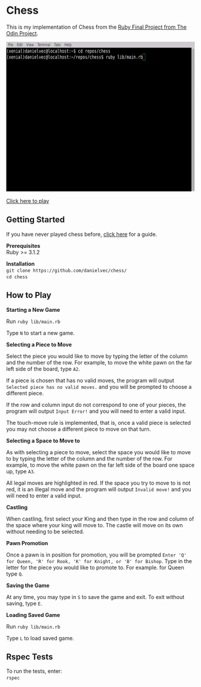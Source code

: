 # Chess

This is my implementation of Chess from the [Ruby Final Project from The Odin Project](https://www.theodinproject.com/lessons/ruby-ruby-final-project).

<img src="demo.gif" alt="chess demonstration" width=auto height="400px"/><br>

[Click here to play](https://replit.com/@danielvec/chess)

## Getting Started

If you have never played chess before, [click here](https://www.chess.com/learn-how-to-play-chess) for a guide.

**Prerequisites**  
Ruby >= 3.1.2

**Installation**  
`git clone https://github.com/danielvec/chess/`  
`cd chess`

## How to Play
**Starting a New Game**

Run `ruby lib/main.rb`

Type `N` to start a new game.

**Selecting a Piece to Move**

Select the piece you would like to move by typing the letter of the column and the number of the row. 
For example, to move the white pawn on the far left side of the board, type `A2`.

If a piece is chosen that has no valid moves, the program will output `Selected piece has no valid moves.` and you will be prompted to choose a different piece.

If the row and column input do not correspond to one of your pieces, the program will output `Input Error!` and you will need to enter a valid input.

The touch-move rule is implemented, that is, once a valid piece is selected you may not choose a different piece to move on that turn.

**Selecting a Space to Move to**

As with selecting a piece to move, select the space you would like to move to by typing the letter of the column and the number of the row. 
For example, to move the white pawn on the far left side of the board one space up, type `A3`.

All legal moves are highlighted in red. If the space you try to move to is not red, it is an illegal move and the program will output `Invalid move!` and you will need to enter a valid input.

**Castling**

When castling, first select your King and then type in the row and column of the space where your king will move to. The castle will move on its own without needing to be selected.

**Pawn Promotion**

Once a pawn is in position for promotion, you will be prompted `Enter 'Q' for Queen, 'R' for Rook, 'K' for Knight, or 'B' for Bishop`. Type in the letter for the piece you would like to promote to. For example. for Queen type `Q`.

**Saving the Game**

At any time, you may type in `S` to save the game and exit. To exit without saving, type `E`.

**Loading Saved Game**

Run `ruby lib/main.rb`

Type `L` to load saved game.

## Rspec Tests

To run the tests, enter:  
`rspec`

